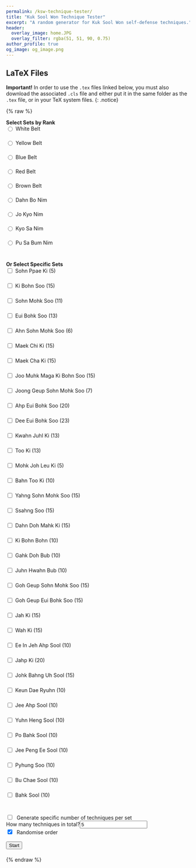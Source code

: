 ```yaml
---
permalink: /ksw-technique-tester/
title: "Kuk Sool Won Technique Tester"
excerpt: "A random generator for Kuk Sool Won self-defense techniques."
header:
  overlay_image: home.JPG
  overlay_filter: rgba(51, 51, 90, 0.75)
author_profile: true
og_image: og_image.png
---
```

LaTeX Files
------
**Important!** In order to use the `.tex` files linked below, you must also download the associated `.cls` file and either put it in the same folder as the `.tex` file, or in your TeX system files.
{: .notice}

{% raw %}
<style>
  .correct {
    color: green;
    font-weight: bold;
  }

  .incorrect {
    color: red;
    font-weight: bold;
  }

  .inline-label {
    display: flex;
    align-items: center;
    margin-bottom: 5px;
  }

  #output {
    margin: 20px 0;
    font-size: 1.5em;
    font-weight: bold;
  }

  #feedback-buttons button {
    font-size: 1.2em;
    margin-right: 10px;
    padding: 8px 12px;
  }

  #summary {
    margin-top: 20px;
    font-size: 1.1em;
  }

  input[type="radio"],
  input[type="checkbox"] {
    margin-right: 8px;
  }

  .form-section {
    margin-bottom: 20px;
  }
</style>

<div class="form-section">
  <strong>Select Sets by Rank</strong><br>
  <label class="inline-label"><input type="radio" name="category" class="category" data-category="white">White Belt</label><br>
  <label class="inline-label"><input type="radio" name="category" class="category" data-category="yellow">Yellow Belt</label><br>
  <label class="inline-label"><input type="radio" name="category" class="category" data-category="blue">Blue Belt</label><br>
  <label class="inline-label"><input type="radio" name="category" class="category" data-category="red">Red Belt</label><br>
  <label class="inline-label"><input type="radio" name="category" class="category" data-category="brown">Brown Belt</label><br>
  <label class="inline-label"><input type="radio" name="category" class="category" data-category="dbn">Dahn Bo Nim</label><br>
  <label class="inline-label"><input type="radio" name="category" class="category" data-category="jkn">Jo Kyo Nim</label><br>
  <label class="inline-label"><input type="radio" name="category" class="category" data-category="ksn">Kyo Sa Nim</label><br>
  <label class="inline-label"><input type="radio" name="category" class="category" data-category="psbn">Pu Sa Bum Nim</label><br>
</div>

<div class="form-section">
  <strong>Or Select Specific Sets</strong><br>
  <label class="inline-label"><input type="checkbox" class="item" data-limit="5" value="Sohn Ppae Ki"> Sohn Ppae Ki (5)</label><br>
  <label class="inline-label"><input type="checkbox" class="item" data-limit="15" value="Ki Bohn Soo"> Ki Bohn Soo (15)</label><br>
  <label class="inline-label"><input type="checkbox" class="item" data-limit="11" value="Sohn Mohk Soo"> Sohn Mohk Soo (11)</label><br>
  <label class="inline-label"><input type="checkbox" class="item" data-limit="13" value="Eui Bohk Soo"> Eui Bohk Soo (13)</label><br>
  <label class="inline-label"><input type="checkbox" class="item" data-limit="6" value="Ahn Sohn Mohk Soo"> Ahn Sohn Mohk Soo (6)</label><br>
  <label class="inline-label"><input type="checkbox" class="item" data-limit="15" value="Maek Chi Ki"> Maek Chi Ki (15)</label><br>
  <label class="inline-label"><input type="checkbox" class="item" data-limit="15" value="Maek Cha Ki"> Maek Cha Ki (15)</label><br>
  <label class="inline-label"><input type="checkbox" class="item" data-limit="15" value="Joo Muhk Maga Ki Bohn Soo"> Joo Muhk Maga Ki Bohn Soo (15)</label><br>
  <label class="inline-label"><input type="checkbox" class="item" data-limit="7" value="Joong Geup Sohn Mohk Soo"> Joong Geup Sohn Mohk Soo (7)</label><br>
  <label class="inline-label"><input type="checkbox" class="item" data-limit="20" value="Ahp Eui Bohk Soo"> Ahp Eui Bohk Soo (20)</label><br>
  <label class="inline-label"><input type="checkbox" class="item" data-limit="23" value="Dee Eui Bohk Soo"> Dee Eui Bohk Soo (23)</label><br>
  <label class="inline-label"><input type="checkbox" class="item" data-limit="13" value="Kwahn Juhl Ki"> Kwahn Juhl Ki (13)</label><br>
  <label class="inline-label"><input type="checkbox" class="item" data-limit="13" value="Too Ki"> Too Ki (13)</label><br>
  <label class="inline-label"><input type="checkbox" class="item" data-limit="5" value="Mohk Joh Leu Ki"> Mohk Joh Leu Ki (5)</label><br>
  <label class="inline-label"><input type="checkbox" class="item" data-limit="10" value="Bahn Too Ki"> Bahn Too Ki (10)</label><br>
  <label class="inline-label"><input type="checkbox" class="item" data-limit="15" value="Yahng Sohn Mohk Soo"> Yahng Sohn Mohk Soo (15)</label><br>
  <label class="inline-label"><input type="checkbox" class="item" data-limit="15" value="Ssahng Soo"> Ssahng Soo (15)</label><br>
  <label class="inline-label"><input type="checkbox" class="item" data-limit="15" value="Dahn Doh Mahk Ki"> Dahn Doh Mahk Ki (15)</label><br>
  <label class="inline-label"><input type="checkbox" class="item" data-limit="10" value="Ki Bohn Bohn"> Ki Bohn Bohn (10)</label><br>
  <label class="inline-label"><input type="checkbox" class="item" data-limit="10" value="Gahk Doh Bub"> Gahk Doh Bub (10)</label><br>
  <label class="inline-label"><input type="checkbox" class="item" data-limit="10" value="Juhn Hwahn Bub"> Juhn Hwahn Bub (10)</label><br>
  <label class="inline-label"><input type="checkbox" class="item" data-limit="15" value="Goh Geup Sohn Mohk Soo"> Goh Geup Sohn Mohk Soo (15)</label><br>
  <label class="inline-label"><input type="checkbox" class="item" data-limit="15" value="Goh Geup Eui Bohk Soo"> Goh Geup Eui Bohk Soo (15)</label><br>
  <label class="inline-label"><input type="checkbox" class="item" data-limit="15" value="Jah Ki"> Jah Ki (15)</label><br>
  <label class="inline-label"><input type="checkbox" class="item" data-limit="15" value="Wah Ki"> Wah Ki (15)</label><br>
  <label class="inline-label"><input type="checkbox" class="item" data-limit="10" value="Ee In Jeh Ahp Sool"> Ee In Jeh Ahp Sool (10)</label><br>
  <label class="inline-label"><input type="checkbox" class="item" data-limit="20" value="Jahp Ki"> Jahp Ki (20)</label><br>
  <label class="inline-label"><input type="checkbox" class="item" data-limit="15" value="Johk Bahng Uh Sool"> Johk Bahng Uh Sool (15)</label><br>
  <label class="inline-label"><input type="checkbox" class="item" data-limit="10" value="Keun Dae Ryuhn"> Keun Dae Ryuhn (10)</label><br>
  <label class="inline-label"><input type="checkbox" class="item" data-limit="10" value="Jee Ahp Sool"> Jee Ahp Sool (10)</label><br>
  <label class="inline-label"><input type="checkbox" class="item" data-limit="10" value="Yuhn Heng Sool"> Yuhn Heng Sool (10)</label><br>
  <label class="inline-label"><input type="checkbox" class="item" data-limit="10" value="Po Bahk Sool"> Po Bahk Sool (10)</label><br>
  <label class="inline-label"><input type="checkbox" class="item" data-limit="10" value="Jee Peng Ee Sool"> Jee Peng Ee Sool (10)</label><br>
  <label class="inline-label"><input type="checkbox" class="item" data-limit="10" value="Pyhung Soo"> Pyhung Soo (10)</label><br>
  <label class="inline-label"><input type="checkbox" class="item" data-limit="10" value="Bu Chae Sool"> Bu Chae Sool (10)</label><br>
  <label class="inline-label"><input type="checkbox" class="item" data-limit="10" value="Bahk Sool"> Bahk Sool (10)</label><br>
</div>

<div class="form-section">
  <label><input type="checkbox" id="perItemMode" onclick="togglePerItemInput()"> Generate specific number of techniques per set</label><br>
  <div id="singleCountInput">
    <label>How many techniques in total?<input type="number" id="numberToGenerate" min="1" value="5"></label>
  </div>
  <div id="perItemInputs" style="display:none;">
    <label>How many techniques per selected set? <input type="number" id="perItemCount" min="1" value="2"></label>
  </div>
  <label><input type="checkbox" id="randomOrder" checked> Randomise order</label><br><br>
  <button onclick="startGeneration()">Start</button>
</div>

<div id="output"></div>

<div id="feedback-buttons" style="display: none;">
  <button onclick="rateItem('correct')">👍</button>
  <button onclick="rateItem('incorrect')">👎</button>
</div>

<div id="summary"></div>

<script>
  const categoryMap = {
    white: ['Sohn Ppae Ki', 'Ki Bohn Soo'],
    yellow: ['white', 'Sohn Mohk Soo'],
    blue: ['yellow', 'Eui Bohk Soo'],
    red: ['blue', 'Ahn Sohn Mohk Soo', 'Maek Chi Ki'],
    brown: ['red', 'Maek Cha Ki', 'Joo Muhk Maga Ki Bohn Soo'],
    dbn: ['brown', 'Joong Geup Sohn Mohk Soo', 'Ahp Eui Bohk Soo', 'Dee Eui Bohk Soo', 'Kwahn Juhl Ki', 'Too Ki', 'Mohk Joh Leu Ki', 'Bahn Too Ki', 'Yahng Sohn Mohk Soo', 'Ssahng Soo', 'Dahn Doh Mahk Ki'],
    jkn: ['dbn', 'Ki Bohn Bohn', 'Gahk Doh Bub', 'Juhn Hwahn Bub', 'Goh Geup Sohn Mohk Soo', 'Goh Geup Eui Bohk Soo', 'Jah Ki', 'Wah Ki', 'Ee In Jeh Ahp Sool'],
    ksn: ['jkn', 'Jahp Ki', 'Johk Bahng Uh Sool', 'Keun Dae Ryuhn', 'Jee Ahp Sool', 'Yuhn Heng Sool', 'Po Bahk Sool'],
    psbn: ['ksn', 'Jee Peng Ee Sool', 'Pyhung Soo', 'Bu Chae Sool', 'Bahk Sool']
  };

  function expandCategory(cat, visited = new Set()) {
    if (visited.has(cat)) return [];
    visited.add(cat);
    if (!categoryMap[cat]) return [cat];
    return categoryMap[cat].flatMap(sub => expandCategory(sub, visited));
  }

  function togglePerItemInput() {
    const isPer = document.getElementById('perItemMode').checked;
    document.getElementById('perItemInputs').style.display = isPer ? 'block' : 'none';
    document.getElementById('singleCountInput').style.display = isPer ? 'none' : 'block';
  }

  function gatherSelectedItems() {
    const cat = document.querySelector('input[name="category"]:checked');
    if (cat) return expandCategory(cat.dataset.category);
    return Array.from(document.querySelectorAll('.item:checked')).map(cb => cb.value);
  }

  function buildTechniqueList(sets, count, perMode) {
    const list = [];

    if (perMode) {
      sets.forEach(setName => {
        const checkbox = document.querySelector(`.item[value="${setName}"]`);
        const limit = parseInt(checkbox?.dataset.limit || '10');
        for (let i = 0; i < count; i++) {
          const n = Math.floor(Math.random() * limit) + 1;
          list.push(`${setName}: ${n}`);
        }
      });
    } else {
      const pool = sets.map(setName => {
        const checkbox = document.querySelector(`.item[value="${setName}"]`);
        return {
          setName,
          limit: parseInt(checkbox?.dataset.limit || '10')
        };
      });

      for (let i = 0; i < count; i++) {
        const entry = pool[Math.floor(Math.random() * pool.length)];
        const n = Math.floor(Math.random() * entry.limit) + 1;
        list.push(`${entry.setName}: ${n}`);
      }
    }

    return list;
  }

  function shuffle(arr) {
    for (let i = arr.length - 1; i > 0; i--) {
      const j = Math.floor(Math.random() * (i + 1));
      [arr[i], arr[j]] = [arr[j], arr[i]];
    }
    return arr;
  }

  let currentList = [];
  let currentIndex = 0;

  function displayNext() {
    const output = document.getElementById('output');
    if (currentIndex < currentList.length) {
      output.textContent = currentList[currentIndex];
      document.getElementById('feedback-buttons').style.display = 'block';
    } else {
      output.textContent = 'All items rated.';
      document.getElementById('feedback-buttons').style.display = 'none';
    }
  }

  function startGeneration() {
    currentIndex = 0;
    document.getElementById('summary').innerHTML = '';

    const selectedItems = gatherSelectedItems();
    if (!selectedItems.length) {
      alert("Select at least one item or category.");
      return;
    }

    const perMode = document.getElementById('perItemMode').checked;
    const count = parseInt(document.getElementById(perMode ? 'perItemCount' : 'numberToGenerate').value || '1');
    if (isNaN(count) || count < 1) {
      alert("Enter a valid number.");
      return;
    }

    currentList = buildTechniqueList(selectedItems, count, perMode);
    if (!perMode && document.getElementById('randomOrder').checked) {
      shuffle(currentList);
    }

    displayNext();
  }

  function rateItem(feedback) {
    const summary = document.getElementById('summary');
    const span = document.createElement('span');
    span.textContent = currentList[currentIndex];
    span.className = feedback === 'correct' ? 'correct' : 'incorrect';
    summary.appendChild(span);
    summary.appendChild(document.createElement('br'));

    currentIndex++;
    displayNext();
  }

  document.addEventListener('DOMContentLoaded', () => {
    document.querySelectorAll('.category').forEach(radio => {
      radio.addEventListener('change', () => {
        const sets = expandCategory(radio.dataset.category);
        document.querySelectorAll('.item').forEach(cb => {
          cb.checked = sets.includes(cb.value);
        });
      });
    });

    document.querySelectorAll('.item').forEach(cb => {
      cb.addEventListener('change', () => {
        document.querySelectorAll('.category').forEach(r => r.checked = false);
      });
    });

    togglePerItemInput(); // show/hide on load
  });
</script>

{% endraw %}
